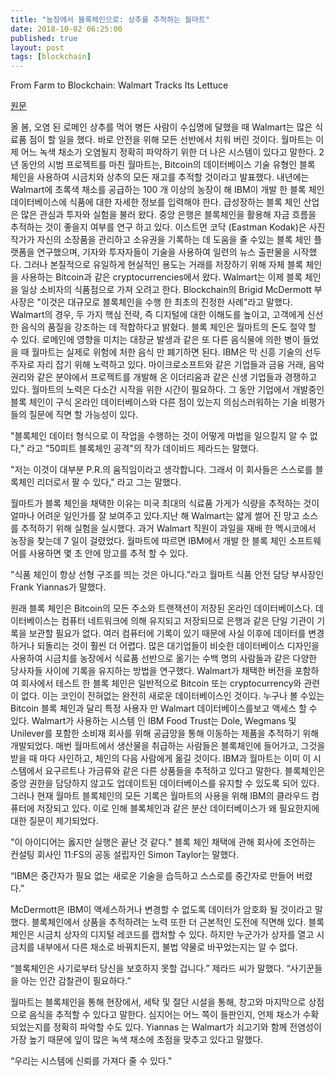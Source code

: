 ```yaml
---
title: "농장에서 블록체인으로: 상추를 추적하는 월마트"
date: 2018-10-02 06:25:00
published: true
layout: post
tags: [blockchain]
---
```


From Farm to Blockchain: Walmart Tracks Its Lettuce

[원문](https://www.nytimes.com/2018/09/24/business/walmart-blockchain-lettuce.html)

올 봄, 오염 된 로메인 상추를 먹어 병든 사람이 수십명에 달했을 때 Walmart는 많은 식료품 점이 할 일을 했다. 바로 안전을 위해 모든 선반에서 치워 버린 것이다. 월마트는 이제 어느 녹색 채소가 오염될지 정확히 파악하기 위한 더 나은 시스템이 있다고 말한다. 2년 동안의 시범 프로젝트를 마친 월마트는, Bitcoin의 데이터베이스 기술 유형인 블록 체인을 사용하여 시금치와 상추의 모든 재고를 추적할 것이라고 발표했다. 내년에는 Walmart에 초록색 채소를 공급하는 100 개 이상의 농장이 해 IBM이 개발 한 블록 체인 데이터베이스에 식품에 대한 자세한 정보를 입력해야 한다. 급성장하는 블록 체인 산업은 많은 관심과 투자와 실험을 불러 왔다. 중앙 은행은 블록체인을 활용해 자금 흐름을 추적하는 것이 좋을지 여부를 연구 하고 있다. 이스트먼 코닥 (Eastman Kodak)은 사진 작가가 자신의 소장품을 관리하고 소유권을 기록하는 데 도움을 줄 수있는 블록 체인 플랫폼을 연구했으며, 기자와 투자자들이 기술을 사용하여 일련의 뉴스 출판물을 시작했다. 그러나 본질적으로 유일하게 현실적인 용도는 거래를 저장하기 위해 자체 블록 체인을 사용하는 Bitcoin과 같은 cryptocurrencies에서 왔다. Walmart는 이제 블록 체인을 일상 소비자의 식품점으로 가져 오려고 한다. Blockchain의 Brigid McDermott 부사장은 "이것은 대규모로 블록체인을 수행 한 최초의 진정한 사례"라고 말했다. Walmart의 경우, 두 가지 핵심 전략, 즉 디지털에 대한 이해도를 높이고, 고객에게 신선한 음식의 품질을 강조하는 데 적합하다고 밝혔다. 블록 체인은 월마트의 돈도 절약 할 수 있다. 로메인에 영향을 미치는 대장균 발생과 같은 또 다른 음식물에 의한 병이 들었을 때 월마트는 실제로 위험에 처한 음식 만 폐기하면 된다. IBM은 막 신흥 기술의 선두 주자로 자리 잡기 위해 노력하고 있다. 마이크로소프트와 같은 기업들과 금융 거래, 음악 권리와 같은 분야에서 프로젝트를 개발해 온 이더리움과 같은 신생 기업들과 경쟁하고 있다. 월마트의 노력은 다소간 시작을 위한 시간이 필요하다. 그 동안 기업에서 개발중인 블록 체인이 구식 온라인 데이터베이스와 다른 점이 있는지 의심스러워하는 기술 비평가들의 질문에 직면 할 가능성이 있다. 

"블록체인 데이터 형식으로 이 작업을 수행하는 것이 어떻게 마법을 일으킬지 알 수 없다," 라고 "50피트 블록체인 공격"의 작가 데이비드 제라드는 말했다.

"저는 이것이 대부분 P.R.의 움직임이라고 생각합니다. 그래서 이 회사들은 스스로를 블록체인 리더로서 팔 수 있다," 라고 그는 말했다.

월마트가 블록 체인을 채택한 이유는 미국 최대의 식료품 가게가 식량을 추적하는 것이 얼마나 어려운 일인가를 잘 보여주고 있다.지난 해 Walmart는 얇게 썰어 진 망고 소스를 추적하기 위해 실험을 실시했다. 과거 Walmart 직원이 과일을 재배 한 멕시코에서 농장을 찾는데 7 일이 걸렸었다. 월마트에 따르면 IBM에서 개발 한 블록 체인 소프트웨어를 사용하면 몇 초 안에 망고를 추적 할 수 있다.

"식품 체인이 항상 선형 구조를 띄는 것은 아니다."라고 월마트 식품 안전 담당 부사장인 Frank Yiannas가 말했다.

원래 블록 체인은 Bitcoin의 모든 주소와 트랜잭션이 저장된 온라인 데이터베이스다. 데이터베이스는 컴퓨터 네트워크에 의해 유지되고 저장되므로 은행과 같은 단일 기관이 기록을 보관할 필요가 없다. 여러 컴퓨터에 기록이 있기 때문에 사실 이후에 데이터를 변경하거나 되돌리는 것이 훨씬 더 어렵다. 많은 대기업들이 비슷한 데이터베이스 디자인을 사용하여 시금치를 농장에서 식료품 선반으로 옮기는 수백 명의 사람들과 같은 다양한 당사자들 사이에 기록을 유지하는 방법을 연구했다. Walmart가 채택한 버전을 포함하여 회사에서 테스트 한 블록 체인은 일반적으로 Bitcoin 또는 cryptocurrency와 관련이 없다. 이는 코인이 전혀없는 완전히 새로운 데이터베이스인 것이다. 누구나 볼 수있는 Bitcoin 블록 체인과 달리 특정 사용자 만 Walmart 데이터베이스를보고 액세스 할 수 있다. Walmart가 사용하는 시스템 인 IBM Food Trust는 Dole, Wegmans 및 Unilever를 포함한 소비재 회사를 위해 공급망을 통해 이동하는 제품을 추적하기 위해 개발되었다. 매번 월마트에서 생산물을 취급하는 사람들은 블록체인에 들어가고, 그것을 받을 때 마다 사인하고, 체인의 다음 사람에게 옮길 것이다. IBM과 월마트는 이미 이 시스템에서 요구르트나 가금류와 같은 다른 상품들을 추적하고 있다고 말한다. 블록체인은 중앙 권한을 담당하지 않고도 업데이트된 데이터베이스를 유지할 수 있도록 되어 있다. 그러나 현재 월마트 블록체인의 모든 기록은 월마트의 사용을 위해 IBM의 클라우드 컴퓨터에 저장되고 있다. 이로 인해 블록체인과 같은 분산 데이터베이스가 왜 필요한지에 대한 질문이 제기되었다. 

"이 아이디어는 옳지만 실행은 끝난 것 같다." 블록 체인 채택에 관해 회사에 조언하는 컨설팅 회사인 11:FS의 공동 설립자인 Simon Taylor는 말했다. 

“IBM은 중간자가 필요 없는 새로운 기술을 습득하고 스스로를 중간자로 만들어 버렸다.”

McDermott은 IBM이 액세스하거나 변경할 수 없도록 데이터가 암호화 될 것이라고 말했다. 블록체인에서 상품을 추적하려는 노력 또한 더 근본적인 도전에 직면해 있다. 블록체인은 시금치 상자의 디지털 레코드를 캡처할 수 있다. 하지만 누군가가 상자를 열고 시금치를 내부에서 다른 채소로 바꿔치든지, 불법 약물로 바꾸었는지는 알 수 없다.

“블록체인은 사기로부터 당신을 보호하지 못할 겁니다.” 제라드 씨가 말했다. “사기꾼들을 아는 인간 감찰관이 필요하다.”

월마트는 블록체인을 통해 현장에서, 세탁 및 절단 시설을 통해, 창고와 마지막으로 상점으로 음식을 추적할 수 있다고 말한다. 심지어는 어느 쪽이 들판인지, 언제 채소가 수확되었는지를 정확히 파악할 수도 있다. Yiannas 는 Walmart가 쇠고기와 함께 전염성이 가장 높기 때문에 잎이 많은 녹색 채소에 초점을 맞추고 있다고 말했다.

“우리는 시스템에 신뢰를 가져다 줄 수 있다."
